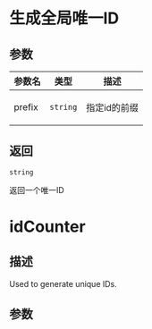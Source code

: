 # 生成全局唯一ID

## 参数

| 参数名 | 类型                | 描述                |
| ------ | ------------------- | ------------------- |
| prefix | <code>string</code> | <p>指定id的前缀</p> |

## 返回

<code>string</code><p>返回一个唯一ID</p>

# idCounter

## 描述

<p>Used to generate unique IDs.</p>

## 参数
